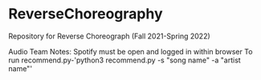 # ReverseChoreography
Repository for Reverse Choreograph (Fall 2021-Spring 2022)

Audio Team Notes:
Spotify must be open and logged in within browser
To run recommend.py-'python3 recommend.py -s "song name" -a "artist name"'
